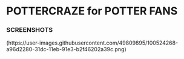 <h1>POTTERCRAZE for POTTER FANS</h1>

<h3>SCREENSHOTS</h3>
(https://user-images.githubusercontent.com/49809895/100524268-a96d2280-31dc-11eb-91e3-b2f46202a39c.png)

